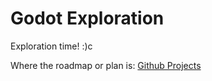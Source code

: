 # Godot Exploration

Exploration time! :)c

Where the roadmap or plan is: [Github Projects](https://github.com/users/TurnipXenon/projects/5)